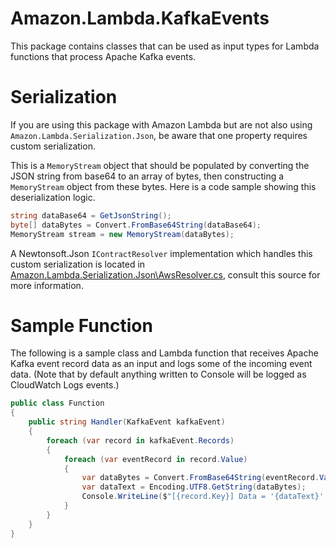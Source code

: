# Amazon.Lambda.KafkaEvents

This package contains classes that can be used as input types for Lambda functions that process Apache Kafka events.

# Serialization

If you are using this package with Amazon Lambda but are not also using `Amazon.Lambda.Serialization.Json`, be aware that one property requires custom serialization.

This is a `MemoryStream` object that should be populated by converting the JSON string from base64 to an array of bytes, then constructing a `MemoryStream` object from these bytes. Here is a code sample showing this deserialization logic.
```csharp
string dataBase64 = GetJsonString();
byte[] dataBytes = Convert.FromBase64String(dataBase64);
MemoryStream stream = new MemoryStream(dataBytes);
```

A Newtonsoft.Json `IContractResolver` implementation which handles this custom serialization is located in [Amazon.Lambda.Serialization.Json\AwsResolver.cs](../Amazon.Lambda.Serialization.Json/AwsResolver.cs), consult this source for more information.

# Sample Function

The following is a sample class and Lambda function that receives Apache Kafka event record data as an input and logs some of the incoming event data. (Note that by default anything written to Console will be logged as CloudWatch Logs events.)

```csharp
public class Function
{
	public string Handler(KafkaEvent kafkaEvent)
	{
		foreach (var record in kafkaEvent.Records)
		{
			foreach (var eventRecord in record.Value)
			{
				var dataBytes = Convert.FromBase64String(eventRecord.Value);
				var dataText = Encoding.UTF8.GetString(dataBytes);
				Console.WriteLine($"[{record.Key}] Data = '{dataText}'.");
			}
		}
	}
}
```
